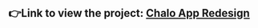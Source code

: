 ## 👉Link to view the project: [Chalo App Redesign](https://www.figma.com/design/TXNhEZ5Um5ntH3rD9gzhjz/Chalo-App-Redesign?node-id=0-1&t=sDYKfLqiTzDn3J4t-1)
